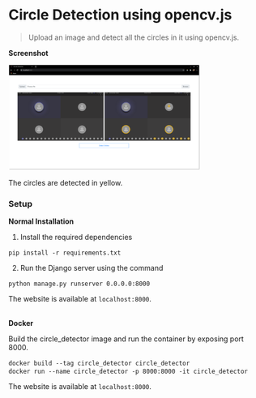 # Circle Detection using opencv.js

> Upload an image and detect all the circles in it using opencv.js.

**Screenshot**

<img src="https://raw.githubusercontent.com/AbhayVAshokan/Circle-Detector/master/.github/circle_detection.png" width=75%>

The circles are detected in yellow.

### Setup
**Normal Installation**
1. Install the required dependencies
```
pip install -r requirements.txt
```

2. Run the Django server using the command 
```
python manage.py runserver 0.0.0.0:8000
```

The website is available at `localhost:8000`.
<br><br>

**Docker**

Build the circle_detector image and run the container by exposing port 8000.
```
docker build --tag circle_detector circle_detector
docker run --name circle_detector -p 8000:8000 -it circle_detector
```
The website is available at `localhost:8000`.
<br>
